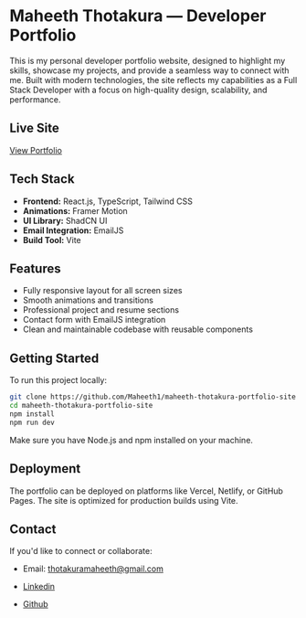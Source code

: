 # Maheeth Thotakura — Developer Portfolio

This is my personal developer portfolio website, designed to highlight my skills, showcase my projects, and provide a seamless way to connect with me. Built with modern technologies, the site reflects my capabilities as a Full Stack Developer with a focus on high-quality design, scalability, and performance.

## Live Site

[View Portfolio](https://your-live-site-link.com)

## Tech Stack

- **Frontend:** React.js, TypeScript, Tailwind CSS
- **Animations:** Framer Motion
- **UI Library:** ShadCN UI
- **Email Integration:** EmailJS
- **Build Tool:** Vite

## Features

- Fully responsive layout for all screen sizes
- Smooth animations and transitions
- Professional project and resume sections
- Contact form with EmailJS integration
- Clean and maintainable codebase with reusable components

## Getting Started

To run this project locally:

```bash
git clone https://github.com/Maheeth1/maheeth-thotakura-portfolio-site
cd maheeth-thotakura-portfolio-site
npm install
npm run dev
```

Make sure you have Node.js and npm installed on your machine.

## Deployment
The portfolio can be deployed on platforms like Vercel, Netlify, or GitHub Pages. The site is optimized for production builds using Vite.

## Contact
If you'd like to connect or collaborate:

- Email: thotakuramaheeth@gmail.com

- [Linkedin](https://www.linkedin.com/in/maheeth-thotakura)

- [Github](https://github.com/Maheeth1)


